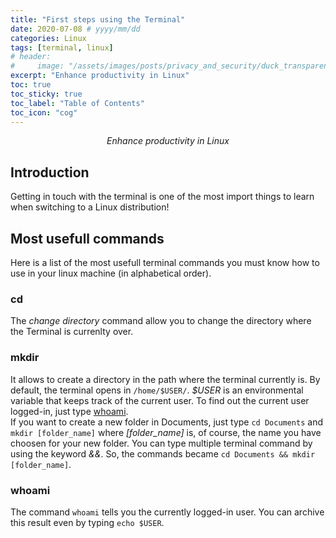 ```yaml
---
title: "First steps using the Terminal"
date: 2020-07-08 # yyyy/mm/dd
categories: Linux
tags: [terminal, linux]
# header:
#     image: "/assets/images/posts/privacy_and_security/duck_transparent.gif"
excerpt: "Enhance productivity in Linux"
toc: true
toc_sticky: true
toc_label: "Table of Contents"
toc_icon: "cog"
---
```


<p align="center"><i>Enhance productivity in Linux</i></p>

## Introduction
Getting in touch with the terminal is one of the most import things to learn when switching to a Linux distribution!

## Most usefull commands
Here is a list of the most usefull terminal commands you must know how to use in your linux machine (in alphabetical order).

### cd
The *change directory* command allow you to change the directory where the Terminal is currenlty over.

### mkdir
It allows to create a directory in the path where the terminal currently is. By default, the terminal opens in `/home/$USER/`. *$USER* is an environmental variable that keeps track of the current user. To find out the current user logged-in, just type [whoami](#whoami).<br>
If you want to create a new folder in Documents, just type `cd Documents` and `mkdir [folder_name]` where *[folder_name]* is, of course, the name you have choosen for your new folder. You can type multiple terminal command by using the keyword *&&*. So, the commands became `cd Documents && mkdir [folder_name]`.

### whoami
The command `whoami` tells you the currently logged-in user. You can archive this result even by typing `echo $USER`. 